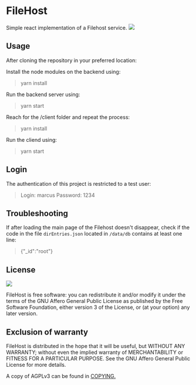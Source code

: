 # FileHost

Simple react implementation of a Filehost service.
![](https://i.imgur.com/tWzuEX4.png)

## Usage

After cloning the repository in your preferred location:

Install the node modules on the backend using:
>yarn install

Run the backend server using:
>yarn start

Reach for the /client folder and repeat the process:
>yarn install

Run the cliend using:
>yarn start

## Login

The authentication of this project is restricted to a test user:

>Login: marcus
>Password: 1234

## Troubleshooting

If after loading the main page of the Filehost doesn't disappear, check if the code in the file `dirEntries.json` located in 
`/data/db` contains at least one line: 

>{"_id":"root"}

## License

![](https://www.gnu.org/graphics/agplv3-155x51.png)

FileHost is free software: you can redistribute it and/or modify it under the terms of the GNU Affero General Public License as published by the Free Software Foundation, either version 3 of the License, or (at your option) any later version.

## Exclusion of warranty

FileHost is distributed in the hope that it will be useful, but WITHOUT ANY WARRANTY; without even the implied warranty of MERCHANTABILITY or FITNESS FOR A PARTICULAR PURPOSE. See the GNU Affero General Public License for more details.

A copy of AGPLv3 can be found in [COPYING.](COPYING)
